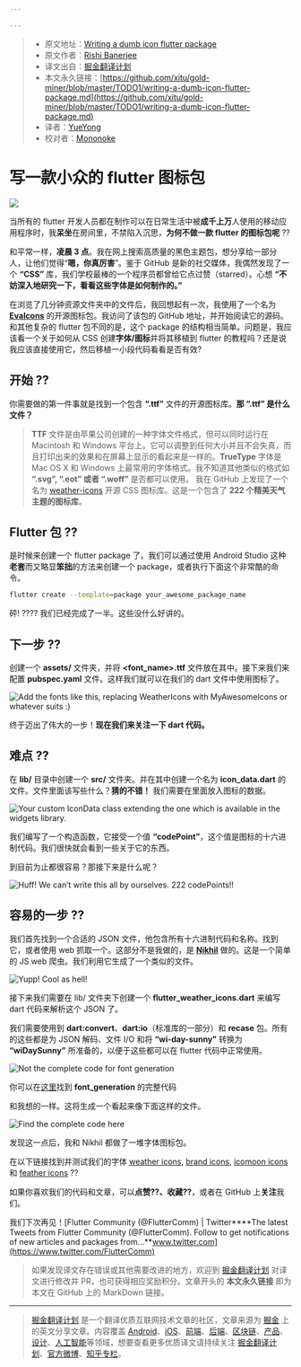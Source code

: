 ```yaml
---

---
```


> * 原文地址：[Writing a dumb icon flutter package](https://medium.com/flutter-community/writing-a-dumb-icon-flutter-package-9682d949002f)
> * 原文作者：[Rishi Banerjee](https://medium.com/@rshrc)
> * 译文出自：[掘金翻译计划](https://github.com/xitu/gold-miner)
> * 本文永久链接：[https://github.com/xitu/gold-miner/blob/master/TODO1/writing-a-dumb-icon-flutter-package.md](https://github.com/xitu/gold-miner/blob/master/TODO1/writing-a-dumb-icon-flutter-package.md)
> * 译者：[YueYong](https://github.com/YueYongDev)
> * 校对者：[Mononoke](https://github.com/imononoke)
# 写一款小众的 flutter 图标包

![](https://cdn-images-1.medium.com/max/2160/1*FJoGGIBlEwKu-35DE2DMTw.png)

当所有的 flutter 开发人员都在制作可以在日常生活中被**成千上万**人使用的移动应用程序时，我**呆坐**在房间里，不禁陷入沉思，**为何不做一款 flutter 的图标包呢** ??

和平常一样，**凌晨 3 点**。我在网上搜索高质量的黑色主题包，想分享给一部分人，让他们觉得“**嗯，你真厉害**”。鉴于 GitHub 是新的社交媒体，我偶然发现了一个 **“CSS”** 库，我们学校最棒的一个程序员都曾给它点过赞（starred）。心想 **“不妨深入地研究一下，看看这些字体是如何制作的。”**

在浏览了几分钟资源文件夹中的文件后，我回想起有一次，我使用了一个名为 [**EvaIcons**](https://pub.dev/packages/eva_icons_flutter) 的开源图标包。我访问了该包的 GitHub 地址，并开始阅读它的源码。和其他复杂的 flutter 包不同的是，这个 package 的结构相当简单。问题是，我应该看一个关于如何从 CSS 创建**字体/图标**并将其移植到 flutter 的教程吗？还是说我应该直接使用它，然后移植一小段代码看看是否有效?

## 开始 ??

你需要做的第一件事就是找到一个包含 **“.ttf”** 文件的开源图标库。**那 “.ttf” 是什么文件？**

> **TTF** 文件是由苹果公司创建的一种字体文件格式，但可以同时运行在 Macintosh 和 Windows 平台上。它可以调整到任何大小并且不会失真，而且打印出来的效果和在屏幕上显示的看起来是一样的。**TrueType** 字体是 Mac OS X 和 Windows 上最常用的字体格式。我不知道其他类似的格式如 **“.svg”, “.eot” 或者 “.woff”** 是否都可以使用。
我在 GitHub 上发现了一个名为 [weather-icons](https://github.com/erikflowers/weather-icons) 开源 CSS 图标库。这是一个包含了 **222 个精美天气主题的图标库**。

## Flutter 包 ??

是时候来创建一个 flutter package 了。我们可以通过使用 Android Studio 这种**老套**而又略显**笨拙**的方法来创建一个 package，或者执行下面这个非常酷的命令。

```bash
flutter create --template=package your_awesome_package_name
```

砰! ???? 我们已经完成了一半。这些没什么好讲的。

## 下一步 ??

创建一个 **assets/** 文件夹，并将 **\<font_name>.ttf** 文件放在其中。接下来我们来配置 **pubspec.yaml** 文件。这样我们就可以在我们的 dart 文件中使用图标了。

![Add the fonts like this, replacing WeatherIcons with MyAwesomeIcons or whatever suits :)](https://cdn-images-1.medium.com/max/2680/1*WOTZNBPEvxbjcQIukcIrTA.png)

终于迈出了伟大的一步！**现在我们来关注一下 dart 代码。**

## 难点 ??

在 **lib/** 目录中创建一个 **src/** 文件夹。并在其中创建一个名为 **icon_data.dart** 的文件。文件里面该写些什么？**猜的不错！** 我们需要在里面放入图标的数据。

![Your custom IconData class extending the one which is available in the widgets library.](https://cdn-images-1.medium.com/max/2584/1*0xg1ub7O-uVkAZh041V0gQ.png)

我们编写了一个构造函数，它接受一个值 **“codePoint”**，这个值是图标的十六进制代码。我们很快就会看到一些关于它的东西。

到目前为止都很容易？那接下来是什么呢？

![Huff! We can’t write this all by ourselves. 222 codePoints!!](https://cdn-images-1.medium.com/max/2776/1*6NvoCM7PiUp8yCwb-zmoBQ.png)

## 容易的一步 ??

我们首先找到一个合适的 JSON 文件，他包含所有十六进制代码和名称。找到它，或者使用 web 抓取一个。这部分不是我做的，是 [**Nikhil**](https://github.com/muj-programmer) 做的。这是一个简单的 JS web 爬虫。我们利用它生成了一个类似的文件。

![Yupp! Cool as hell!](https://cdn-images-1.medium.com/max/2648/1*nipzxL9Nf_xncVp2PFGlEQ.png)

接下来我们需要在 lib/ 文件夹下创建一个 **flutter_weather_icons.dart** 来编写 dart 代码来解析这个 JSON 了。

我们需要使用到 **dart:convert**、**dart:io**（标准库的一部分）和 **recase** 包。所有的这些都是为 JSON 解码、文件 I/O 和将 **“wi-day-sunny”** 转换为 **“wiDaySunny”** 所准备的，以便于这些都可以在 flutter 代码中正常使用。

![Not the complete code for font generation](https://cdn-images-1.medium.com/max/4024/1*Lur-jr2_rLV7q2MrxKuYaA.png)

你可以在[这里](https://github.com/rshrc/flutter_weather_icons/blob/master/tool/generate_fonts.dart)找到 **font_generation** 的完整代码

和我想的一样。这将生成一个看起来像下面这样的文件。

![Find the complete code [here](https://github.com/rshrc/flutter_weather_icons/blob/master/lib/flutter_weather_icons.dart)](https://cdn-images-1.medium.com/max/3288/1*jov1G7ySHJYIXaP2ukoI9A.png)

发现这一点后，我和 Nikhil 都做了一堆字体图标包。

在以下链接找到并测试我们的字体 [weather icons](https://github.com/rshrc/flutter_weather_icons), [brand icons](https://github.com/muj-programmer/flutter_brand_icons), [icomoon icons](https://github.com/rshrc/flutter_icomoon_icons) 和 [feather icons](https://github.com/muj-programmer/flutter_feather_icons) ??

如果你喜欢我们的代码和文章，可以**点赞??、收藏??**，或者在 GitHub 上**关注**我们。

我们下次再见！[Flutter Community (@FlutterComm) | Twitter****The latest Tweets from Flutter Community (@FlutterComm). Follow to get notifications of new articles and packages from…**www.twitter.com](https://www.twitter.com/FlutterComm)

> 如果发现译文存在错误或其他需要改进的地方，欢迎到 [掘金翻译计划](https://github.com/xitu/gold-miner) 对译文进行修改并 PR，也可获得相应奖励积分。文章开头的 **本文永久链接** 即为本文在 GitHub 上的 MarkDown 链接。
---

> [掘金翻译计划](https://github.com/xitu/gold-miner) 是一个翻译优质互联网技术文章的社区，文章来源为 [掘金](https://juejin.im) 上的英文分享文章。内容覆盖 [Android](https://github.com/xitu/gold-miner#android)、[iOS](https://github.com/xitu/gold-miner#ios)、[前端](https://github.com/xitu/gold-miner#前端)、[后端](https://github.com/xitu/gold-miner#后端)、[区块链](https://github.com/xitu/gold-miner#区块链)、[产品](https://github.com/xitu/gold-miner#产品)、[设计](https://github.com/xitu/gold-miner#设计)、[人工智能](https://github.com/xitu/gold-miner#人工智能)等领域，想要查看更多优质译文请持续关注 [掘金翻译计划](https://github.com/xitu/gold-miner)、[官方微博](http://weibo.com/juejinfanyi)、[知乎专栏](https://zhuanlan.zhihu.com/juejinfanyi)。

